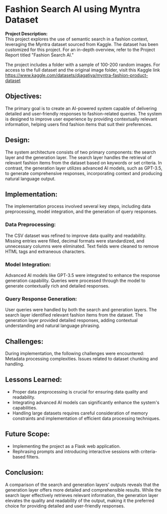 # Fashion Search AI using Myntra Dataset

**Project Description:**  
This project explores the use of semantic search in a fashion context, leveraging the Myntra dataset sourced from Kaggle. The dataset has been customized for this project. For an in-depth overview, refer to the Project Report titled "Fashion Search AI."

The project includes a folder with a sample of 100-200 random images. For access to the full dataset and the original image folder, visit this Kaggle link https://www.kaggle.com/datasets/djagatiya/myntra-fashion-product-dataset


## Objectives:
The primary goal is to create an AI-powered system capable of delivering detailed and user-friendly responses to fashion-related queries. The system is designed to improve user experience by providing contextually relevant information, helping users find fashion items that suit their preferences.

## Design:
The system architecture consists of two primary components: the search layer and the generation layer. The search layer handles the retrieval of relevant fashion items from the dataset based on keywords or set criteria. In contrast, the generation layer utilizes advanced AI models, such as GPT-3.5, to generate comprehensive responses, incorporating context and producing natural language output.

## Implementation:
The implementation process involved several key steps, including data preprocessing, model integration, and the generation of query responses.

### Data Preprocessing:
The CSV dataset was refined to improve data quality and readability.
Missing entries were filled, decimal formats were standardized, and unnecessary columns were eliminated.
Text fields were cleaned to remove HTML tags and extraneous characters.

### Model Integration:
Advanced AI models like GPT-3.5 were integrated to enhance the response generation capability.
Queries were processed through the model to generate contextually rich and detailed responses.

### Query Response Generation:
User queries were handled by both the search and generation layers.
The search layer identified relevant fashion items from the dataset.
The generation layer provided detailed responses, adding contextual understanding and natural language phrasing.


## Challenges:
During implementation, the following challenges were encountered:
Metadata processing complexities.
Issues related to dataset chunking and handling.

## Lessons Learned:
- Proper data preprocessing is crucial for ensuring data quality and readability.
- Integrating advanced AI models can significantly enhance the system's capabilities.
- Handling large datasets requires careful consideration of memory constraints and implementation of efficient data processing techniques.

## Future Scope:
- Implementing the project as a Flask web application.
- Rephrasing prompts and introducing interactive sessions with criteria-based filters.

## Conclusion:
A comparison of the search and generation layers' outputs reveals that the generation layer offers more detailed and comprehensible results. While the search layer effectively retrieves relevant information, the generation layer elevates the quality and readability of the output, making it the preferred choice for providing detailed and user-friendly responses.


